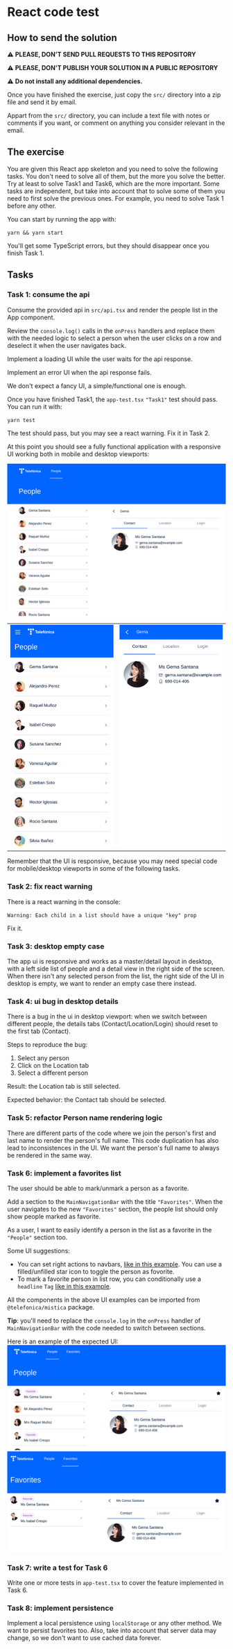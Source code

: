 # React code test

## How to send the solution

:warning: **PLEASE, DON'T SEND PULL REQUESTS TO THIS REPOSITORY**

:warning: **PLEASE, DON'T PUBLISH YOUR SOLUTION IN A PUBLIC REPOSITORY**

:warning: **Do not install any additional dependencies.**

Once you have finished the exercise, just copy the `src/` directory into a zip file and send it by email.

Appart from the `src/` directory, you can include a text file with notes or comments if you want, or comment on anything you consider relevant in the email.

## The exercise

You are given this React app skeleton and you need to solve the following tasks. You don't need to solve all of them, but the more you solve the better. Try at least to solve Task1 and Task6, which are the more important. Some tasks are independent, but take into account that to solve some of them you need to first solve the previous ones. For example, you need to solve Task 1 before any other.

You can start by running the app with:

```
yarn && yarn start
```

You'll get some TypeScript errors, but they should disappear once you finish Task 1.

## Tasks

### Task 1: consume the api

Consume the provided api in `src/api.tsx` and render the people list in the App component.

Review the `console.log()` calls in the `onPress` handlers and replace them with the needed logic to select a person when the user clicks on a row and deselect it when the user navigates back.

Implement a loading UI while the user waits for the api response.

Implement an error UI when the api response fails.

We don't expect a fancy UI, a simple/functional one is enough.

Once you have finished Task1, the `app-test.tsx` `"Task1"` test should pass. You can run it with:

```
yarn test
```

The test should pass, but you may see a react warning. Fix it in Task 2.

At this point you should see a fully functional application with a responsive UI working both in mobile and desktop viewports:

![desktop](img/desktop.png)

<table>
    <tr>
        <td><img src="img/mobile.png"/>
        <td><img src="img/mobile-detail.png"/>
</table>

Remember that the UI is responsive, because you may need special code for mobile/desktop viewports in some of the following tasks.

### Task 2: fix react warning

There is a react warning in the console:

```
Warning: Each child in a list should have a unique "key" prop
```

Fix it.

### Task 3: desktop empty case

The app ui is responsive and works as a master/detail layout in desktop, with a left side list of people and a detail view in the right side of the screen. When there isn't any selected person from the list, the right side of the UI in desktop is empty, we want to render an empty case there instead.

### Task 4: ui bug in desktop details

There is a bug in the ui in desktop viewport: when we switch between different people, the details tabs (Contact/Location/Login) should reset to the first tab (Contact).

Steps to reproduce the bug:

1. Select any person
2. Click on the Location tab
3. Select a different person

Result: the Location tab is still selected.

Expected behavior: the Contact tab should be selected.

### Task 5: refactor Person name rendering logic

There are different parts of the code where we join the person's first and last name to render the person's full name. This code duplication has also lead to inconsistences in the UI. We want the person's full name to always be rendered in the same way.

### Task 6: implement a favorites list

The user should be able to mark/unmark a person as a favorite.

Add a section to the `MainNavigationBar` with the title `"Favorites"`. When the user navigates to the new `"Favorites"` section, the people list should only show people marked as favorite.

As a user, I want to easily identify a person in the list as a favorite in the `"People"` section too.

Some UI suggestions:

-   You can set right actions to navbars, [like in this example](https://mistica-web.vercel.app/playroom#?code=N4Igxg9gJgpiBcIA8A5AhgNwJYHM0BcsIA7AITQCcAdYgAlvwgAcAxLADxigF5gAzNABsAzjAC%2BNeiXJgA1rwAUASlrcAfLWBiJdBlnyCY3KiBYBXQWmL6ItWLQAqQk5NoVcAC3y9X9VJlwCIjJKAEEwQhIAcQoIMyY1X3paf2w8SJCKcIzaSiw0AFpLACMYQWMQAFViAFtKWVzhWgEMCHd8GBNaEgAFChhhYUUVdU1tRN1k5KQASUhiAGV8SjZBQyhaSEE2irAzCn7ifABhCG3qEFoAegmpvyv0NKDpMIjg2%2BmHgPTg8iy36KxeIfHQ3Gg0VKBDJ-VyMVgcLi8AQicSuF5yYaqDRaHT0QgGIwmcyWayMOwwRzOECudw4Lw%2BSYpR5Q36vDIxOIJJJ%2BZk-F7-HJ5QolMoVACy9UazUwbX0nUuvX6g0xoxxHzuKTmJCWlAASjAcBZKJszjsTHsDjAjqdzl0wYz7rznplsu8kkgvk9oWzghzga5QRMQAAaED4DwwGoDBAAbRADjKMD4JCwYDQIAAuqGAO5YKDh4SxgDMADYAAwZsRAA). You can use a filled/unfilled star icon to toggle the person as fovorite.
-   To mark a favorite person in list row, you can conditionally use a `headline` `Tag` [like in this example](https://mistica-web.vercel.app/playroom#?code=N4Igxg9gJgpiBcIA8AlCB3AOgOwAS4AsYBDKAGwEtsYBeYJAFWIHNcAXATwAdbMQuAThAC2EPgD4AYsQBuEARTYwkAeibNxAXxz5iAZz0w2dHflxIAwhQFgyMU2dx6KAL1rAALAAZteR7gAjYjAAa2YhAFdsKABJYRZ3PgI2Ni49eBUVAWJokQjDAQA6YRgVYi4KFS55NmzFPRUSqEaYbBUAdnbCgCsuZj5fRxVxU0H2RTsaPkkIshzFCFxYXCYyPlMIbAAFARgDOgAKAEpcGnFcYE1fYZwQABoQNiISvQQAbRAGGDsAM02KMDEEAAXQe6AoUCer3gbwAzAA2LzAzRAA).

All the components in the above UI examples can be imported from `@telefonica/mistica` package.

**Tip**: you'll need to replace the `console.log` in the `onPress` handler of `MainNavigationBar` with the code needed to switch between sections.

Here is an example of the expected UI:
![favorites ui 1](img/favorites.png)
![favorites ui 2](img/favorites2.png)

### Task 7: write a test for Task 6

Write one or more tests in `app-test.tsx` to cover the feature implemented in Task 6.

### Task 8: implement persistence

Implement a local persistence using `localStorage` or any other method. We want to persist favorites too. Also, take into account that server data may change, so we don't want to use cached data forever.
